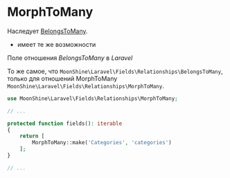 # MorphToMany

Наследует [BelongsToMany](/docs/{{version}}/fields/belongs-to-many).

* имеет те же возможности

Поле отношения *BelongsToMany* в *Laravel*

То же самое, что `MoonShine\Laravel\Fields\Relationships\BelongsToMany`, только для отношений MorphToMany `MoonShine\Laravel\Fields\Relationships\MorphToMany`.

```php
use MoonShine\Laravel\Fields\Relationships\MorphToMany;

// ...

protected function fields(): iterable
{
    return [
        MorphToMany::make('Categories', 'categories')
    ];
}

// ...
```

